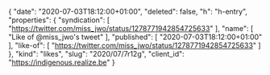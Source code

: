 {
  "date": "2020-07-03T18:12:00+01:00",
  "deleted": false,
  "h": "h-entry",
  "properties": {
    "syndication": [
      "https://twitter.com/miss_jwo/status/1278771942854725633"
    ],
    "name": [
      "Like of @miss_jwo's tweet"
    ],
    "published": [
      "2020-07-03T18:12:00+01:00"
    ],
    "like-of": [
      "https://twitter.com/miss_jwo/status/1278771942854725633"
    ]
  },
  "kind": "likes",
  "slug": "2020/07/7r12g",
  "client_id": "https://indigenous.realize.be"
}
